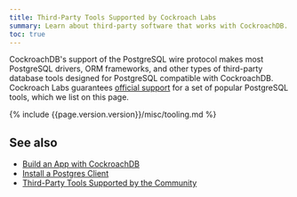 ```yaml
---
title: Third-Party Tools Supported by Cockroach Labs
summary: Learn about third-party software that works with CockroachDB.
toc: true
---
```


CockroachDB's support of the PostgreSQL wire protocol makes most PostgreSQL drivers, ORM frameworks, and other types of third-party database tools designed for PostgreSQL compatible with CockroachDB. Cockroach Labs guarantees [official support](#support-levels) for a set of popular PostgreSQL tools, which we list on this page.

{% include {{page.version.version}}/misc/tooling.md %}

## See also

- [Build an App with CockroachDB](build-an-app-with-cockroachdb.html)
- [Install a Postgres Client](install-client-drivers.html)
- [Third-Party Tools Supported by the Community](community-tooling.html)
